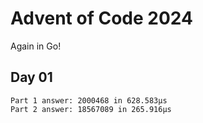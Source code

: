 # Advent of Code 2024

Again in Go!

## Day 01
```
Part 1 answer: 2000468 in 628.583µs
Part 2 answer: 18567089 in 265.916µs
```
